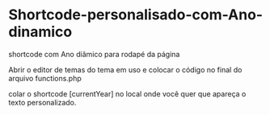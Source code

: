 # Shortcode-personalisado-com-Ano-dinamico
shortcode com Ano diâmico para rodapé da página

Abrir o editor de temas do tema em uso
e colocar o código no final do arquivo functions.php

colar o shortcode [currentYear] no local onde você quer que apareça o texto personalizado.

